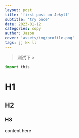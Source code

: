 ```yaml
---
layout: post
title: 'first post on Jekyll'
subtitle: 'try once'
date: 2023-01-12
categories: copy
author: Jason
cover: 'assets/img/profile.png'
tags: jj kk ll
---
```


> 测试下 >

```python
import this
```

# H1

## H2

### H3

content here
